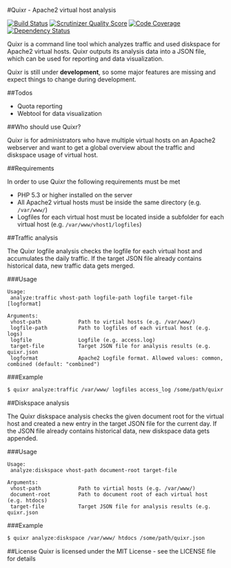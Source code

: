 #Quixr - Apache2 virtual host analysis

[![Build Status](https://travis-ci.org/derhansen/quixr.png?branch=develop)](https://travis-ci.org/derhansen/quixr)
[![Scrutinizer Quality Score](https://scrutinizer-ci.com/g/derhansen/quixr/badges/quality-score.png?s=11465c0dd3d311aee21755773ce8d6cdee6b6a6f)](https://scrutinizer-ci.com/g/derhansen/quixr/)
[![Code Coverage](https://scrutinizer-ci.com/g/derhansen/quixr/badges/coverage.png?s=25346efac4d6a7dd41a73e3745027229becdd797)](https://scrutinizer-ci.com/g/derhansen/quixr/)
[![Dependency Status](https://www.versioneye.com/user/projects/53098aa5ec1375991b000016/badge.png)](https://www.versioneye.com/user/projects/53098aa5ec1375991b000016)

Quixr is a command line tool which analyzes traffic and used diskspace for Apache2 virtual hosts. Quixr outputs its
analysis data into a JSON file, which can be used for reporting and data visualization.

Quixr is still under **development**, so some major features are missing and expect things to change during development.

##Todos

* Quota reporting
* Webtool for data visualization

##Who should use Quixr?

Quixr is for administrators who have multiple virtual hosts on an Apache2 webserver and want to get a global overview
about the traffic and diskspace usage of virtual host.

##Requirements

In order to use Quixr the following requirements must be met

* PHP 5.3 or higher installed on the server
* All Apache2 virtual hosts must be inside the same directory (e.g. `/var/www/`)
* Logfiles for each virtual host must be located inside a subfolder for each virtual host (e.g. `/var/www/vhost1/logfiles`)

##Traffic analysis

The Quixr logfile analysis checks the logfile for each virtual host and accumulates the daily traffic. If the target
JSON file already contains historical data, new traffic data gets merged.

###Usage

```
Usage:
 analyze:traffic vhost-path logfile-path logfile target-file [logformat]

Arguments:
 vhost-path            Path to virtial hosts (e.g. /var/www/)
 logfile-path          Path to logfiles of each virtual host (e.g. logs)
 logfile               Logfile (e.g. access.log)
 target-file           Target JSON file for analysis results (e.g. quixr.json
 logformat             Apache2 Logfile format. Allowed values: common, combined (default: "combined")
```

###Example

``` sh
$ quixr analyze:traffic /var/www/ logfiles access_log /some/path/quixr.json common
```

##Diskspace analysis

The Quixr diskspace analysis checks the given document root for the virtual host and created a new entry in the target
JSON file for the current day. If the JSON file already contains historical data, new diskspace data gets appended.

###Usage

```
Usage:
 analyze:diskspace vhost-path document-root target-file

Arguments:
 vhost-path            Path to virtial hosts (e.g. /var/www/)
 document-root         Path to document root of each virtual host (e.g. htdocs)
 target-file           Target JSON file for analysis results (e.g. quixr.json
```

###Example

``` sh
$ quixr analyze:diskspace /var/www/ htdocs /some/path/quixr.json
```

##License
Quixr is licensed under the MIT License - see the LICENSE file for details
